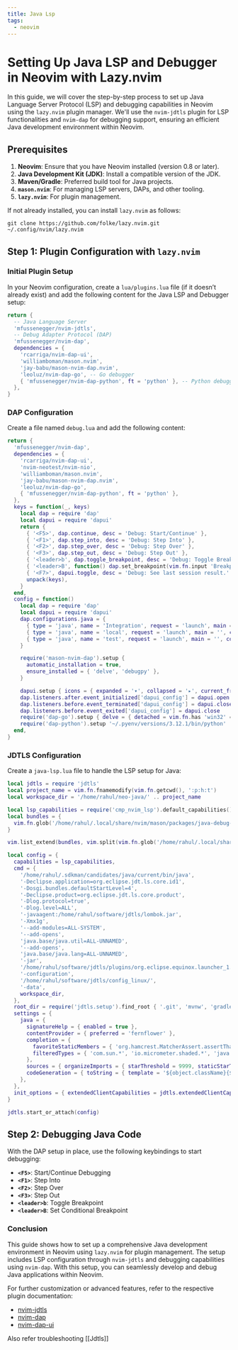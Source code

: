 ```yaml
---
title: Java Lsp
tags:
  - neovim
---
```

# Setting Up Java LSP and Debugger in Neovim with Lazy.nvim

In this guide, we will cover the step-by-step process to set up Java Language Server Protocol (LSP) and debugging capabilities in Neovim using the `lazy.nvim` plugin manager. We'll use the `nvim-jdtls` plugin for LSP functionalities and `nvim-dap` for debugging support, ensuring an efficient Java development environment within Neovim.

## Prerequisites

1. **Neovim**: Ensure that you have Neovim installed (version 0.8 or later).
2. **Java Development Kit (JDK)**: Install a compatible version of the JDK.
3. **Maven/Gradle**: Preferred build tool for Java projects.
4. **`mason.nvim`**: For managing LSP servers, DAPs, and other tooling.
5. **`lazy.nvim`**: For plugin management.

If not already installed, you can install `lazy.nvim` as follows:

```git clone https://github.com/folke/lazy.nvim.git ~/.config/nvim/lazy.nvim```

## Step 1: Plugin Configuration with `lazy.nvim`
### Initial Plugin Setup
In your Neovim configuration, create a `lua/plugins.lua` file (if it doesn’t already exist) and add the following content for the Java LSP and Debugger setup:

```lua
return {
  -- Java Language Server
  'mfussenegger/nvim-jdtls',
  -- Debug Adapter Protocol (DAP)
  'mfussenegger/nvim-dap',
  dependencies = {
    'rcarriga/nvim-dap-ui',
    'williamboman/mason.nvim',
    'jay-babu/mason-nvim-dap.nvim',
    'leoluz/nvim-dap-go', -- Go debugger
    { 'mfussenegger/nvim-dap-python', ft = 'python' }, -- Python debugger
  },
}
```

### DAP Configuration
Create a file named `debug.lua` and add the following content:

```lua
return {
  'mfussenegger/nvim-dap',
  dependencies = {
    'rcarriga/nvim-dap-ui',
    'nvim-neotest/nvim-nio',
    'williamboman/mason.nvim',
    'jay-babu/mason-nvim-dap.nvim',
    'leoluz/nvim-dap-go',
    { 'mfussenegger/nvim-dap-python', ft = 'python' },
  },
  keys = function(_, keys)
    local dap = require 'dap'
    local dapui = require 'dapui'
    return {
      { '<F5>', dap.continue, desc = 'Debug: Start/Continue' },
      { '<F1>', dap.step_into, desc = 'Debug: Step Into' },
      { '<F2>', dap.step_over, desc = 'Debug: Step Over' },
      { '<F3>', dap.step_out, desc = 'Debug: Step Out' },
      { '<leader>b', dap.toggle_breakpoint, desc = 'Debug: Toggle Breakpoint' },
      { '<leader>B', function() dap.set_breakpoint(vim.fn.input 'Breakpoint condition: ') end, desc = 'Debug: Set Breakpoint' },
      { '<F7>', dapui.toggle, desc = 'Debug: See last session result.' },
      unpack(keys),
    }
  end,
  config = function()
    local dap = require 'dap'
    local dapui = require 'dapui'
    dap.configurations.java = {
      { type = 'java', name = 'Integration', request = 'launch', main = '', console = 'internalConsole', args = '${command:SpecifyProgramArgs}', vmArgs = '-Dspring.profiles.active=integration' },
      { type = 'java', name = 'local', request = 'launch', main = '', console = 'internalConsole', args = '${command:SpecifyProgramArgs}', vmArgs = '-Dspring.profiles.active=local' },
      { type = 'java', name = 'test', request = 'launch', main = '', console = 'internalConsole', args = '${command:SpecifyProgramArgs}', vmArgs = '-Dspring.profiles.active=test' },
    }

    require('mason-nvim-dap').setup {
      automatic_installation = true,
      ensure_installed = { 'delve', 'debugpy' },
    }

    dapui.setup { icons = { expanded = '▾', collapsed = '▸', current_frame = '*' } }
    dap.listeners.after.event_initialized['dapui_config'] = dapui.open
    dap.listeners.before.event_terminated['dapui_config'] = dapui.close
    dap.listeners.before.event_exited['dapui_config'] = dapui.close
    require('dap-go').setup { delve = { detached = vim.fn.has 'win32' == 0 } }
    require('dap-python').setup '~/.pyenv/versions/3.12.1/bin/python'
  end,
}
```

### JDTLS Configuration

Create a `java-lsp.lua` file to handle the LSP setup for Java:

```lua
local jdtls = require 'jdtls'
local project_name = vim.fn.fnamemodify(vim.fn.getcwd(), ':p:h:t')
local workspace_dir = '/home/rahul/neo-java/' .. project_name

local lsp_capabilities = require('cmp_nvim_lsp').default_capabilities()
local bundles = {
  vim.fn.glob('/home/rahul/.local/share/nvim/mason/packages/java-debug-adapter/extension/server/com.microsoft.java.debug.plugin-0.53.0.jar', 1),
}

vim.list_extend(bundles, vim.split(vim.fn.glob('/home/rahul/.local/share/nvim/mason/packages/java-test/extension/server/*.jar', 1), '\n'))

local config = {
  capabilities = lsp_capabilities,
  cmd = {
    '/home/rahul/.sdkman/candidates/java/current/bin/java',
    '-Declipse.application=org.eclipse.jdt.ls.core.id1',
    '-Dosgi.bundles.defaultStartLevel=4',
    '-Declipse.product=org.eclipse.jdt.ls.core.product',
    '-Dlog.protocol=true',
    '-Dlog.level=ALL',
    '-javaagent:/home/rahul/software/jdtls/lombok.jar',
    '-Xmx1g',
    '--add-modules=ALL-SYSTEM',
    '--add-opens',
    'java.base/java.util=ALL-UNNAMED',
    '--add-opens',
    'java.base/java.lang=ALL-UNNAMED',
    '-jar',
    '/home/rahul/software/jdtls/plugins/org.eclipse.equinox.launcher_1.6.900.v20240613-2009.jar',
    '-configuration',
    '/home/rahul/software/jdtls/config_linux/',
    '-data',
    workspace_dir,
  },
  root_dir = require('jdtls.setup').find_root { '.git', 'mvnw', 'gradlew', 'pom.xml', 'build.gradle' },
  settings = {
    java = {
      signatureHelp = { enabled = true },
      contentProvider = { preferred = 'fernflower' },
      completion = {
        favoriteStaticMembers = { 'org.hamcrest.MatcherAssert.assertThat', 'org.hamcrest.Matchers.*', 'org.junit.jupiter.api.Assertions.*', 'java.util.Objects.requireNonNull' },
        filteredTypes = { 'com.sun.*', 'io.micrometer.shaded.*', 'java.awt.*', 'jdk.*', 'sun.*' },
      },
      sources = { organizeImports = { starThreshold = 9999, staticStarThreshold = 9999 } },
      codeGeneration = { toString = { template = '${object.className}{${member.name()}=${member.value}, ${otherMembers}}' }, hashCodeEquals = { useJava7Objects = true }, useBlocks = true },
    },
  },
  init_options = { extendedClientCapabilities = jdtls.extendedClientCapabilities, bundles = bundles },
}

jdtls.start_or_attach(config)
```

## Step 2: Debugging Java Code
With the DAP setup in place, use the following keybindings to start debugging:

- **`<F5>`**: Start/Continue Debugging
- **`<F1>`**: Step Into
- **`<F2>`**: Step Over
- **`<F3>`**: Step Out
- **`<leader>b`**: Toggle Breakpoint
- **`<leader>B`**: Set Conditional Breakpoint

### Conclusion
This guide shows how to set up a comprehensive Java development environment in Neovim using `lazy.nvim` for plugin management. The setup includes LSP configuration through `nvim-jdtls` and debugging capabilities using `nvim-dap`. With this setup, you can seamlessly develop and debug Java applications within Neovim.

For further customization or advanced features, refer to the respective plugin documentation:

- [nvim-jdtls](https://github.com/mfussenegger/nvim-jdtls)
- [nvim-dap](https://github.com/mfussenegger/nvim-dap)
- [nvim-dap-ui](https://github.com/rcarriga/nvim-dap-ui)

Also refer troubleshooting [[Jdtls]]

